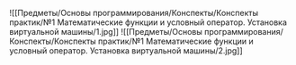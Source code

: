 ![[Предметы/Основы программирования/Конспекты/Конспекты практик/№1 Математические функции и условный оператор. Установка виртуальной машины/1.jpg]]
![[Предметы/Основы программирования/Конспекты/Конспекты практик/№1 Математические функции и условный оператор. Установка виртуальной машины/2.jpg]]